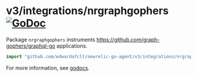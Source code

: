 # v3/integrations/nrgraphgophers [![GoDoc](https://godoc.org/github.com/edwardofclt/newrelic-go-agent/v3/integrations/nrgraphgophers?status.svg)](https://godoc.org/github.com/edwardofclt/newrelic-go-agent/v3/integrations/nrgraphgophers)

Package `nrgraphgophers` instruments https://github.com/graph-gophers/graphql-go
applications.

```go
import "github.com/edwardofclt/newrelic-go-agent/v3/integrations/nrgraphgophers"
```

For more information, see
[godocs](https://godoc.org/github.com/edwardofclt/newrelic-go-agent/v3/integrations/nrgraphgophers).

